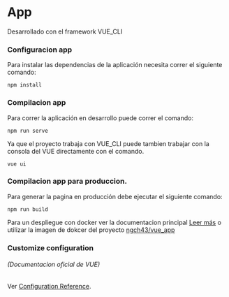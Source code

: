 # App

Desarrollado con el framework VUE_CLI

### Configuracion app

Para instalar las dependencias de la aplicación necesita correr el siguiente comando:

```
npm install
```

### Compilacion app

Para correr la aplicación en desarrollo puede correr el comando: 

```
npm run serve
```

Ya que el proyecto trabaja con VUE_CLI puede tambien trabajar con la consola del VUE directamente con el comando.

```
vue ui
```

### Compilacion app para produccion.
Para generar la pagina en producción debe ejecutar el siguiente comando: 

```
npm run build
```
Para un despliegue con docker ver la documentacion principal [Leer más](https://github.com/a18neigutcha/ProyectoFinal)
o utilizar la imagen de dokcer del proyecto [ngch43/vue_app](https://hub.docker.com/repository/docker/ngch43/vue_app)



### Customize configuration
###### (Documentacion oficial de VUE)
Ver [Configuration Reference](https://cli.vuejs.org/config/).
